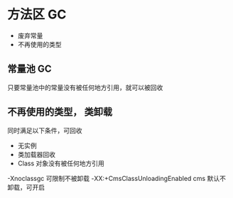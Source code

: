 # 方法区 GC
 - 废弃常量
 - 不再使用的类型

## 常量池 GC
只要常量池中的常量没有被任何地方引用，就可以被回收

## 不再使用的类型， 类卸载 
 同时满足以下条件，可回收
 - 无实例
 - 类加载器回收
 - Class 对象没有被任何地方引用

-Xnoclassgc 可限制不被卸载
-XX:+CmsClassUnloadingEnabled cms 默认不卸载，可开启